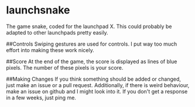 # launchsnake
The game snake, coded for the launchpad X. This could probably be adapted to other launchpads pretty easily.

##Controls
Swiping gestures are used for controls. I put way too much effort into making these work nicely.

##Score
At the end of the game, the score is displayed as lines of blue pixels. The number of these pixels is your score.

##Making Changes
If you think something should be added or changed, just make an issue or a pull request.
Additionally, if there is weird behaviour, make an issue on github and I might look into it. If you don't get a response in a few weeks, just ping me.
